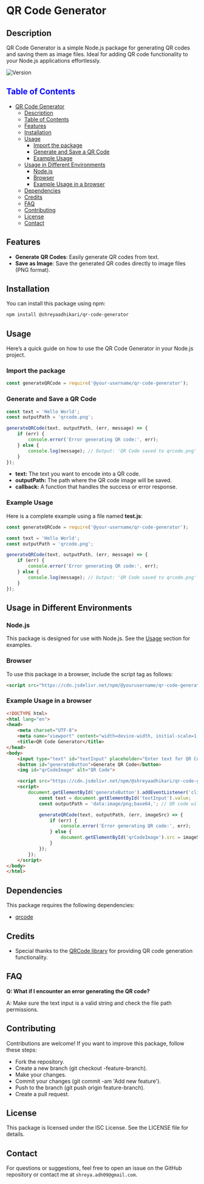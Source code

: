 # QR Code Generator

## Description

QR Code Generator is a simple Node.js package for generating QR codes and saving them as image files. Ideal for adding QR code functionality to your Node.js applications effortlessly.


![Version](https://img.shields.io/npm/v/package-name.svg)

## <span style="color:blue;">Table of Contents</span>
- [QR Code Generator](#qr-code-generator)
  - [Description](#description)
  - [Table of Contents](#table-of-contents)
  - [Features](#features)
  - [Installation](#installation)
  - [Usage](#usage)
    - [Import the package](#import-the-package)
    - [Generate and Save a QR Code](#generate-and-save-a-qr-code)
    - [Example Usage](#example-usage)
  - [Usage in Different Environments](#usage-in-different-environments)
    - [Node.js](#nodejs)
    - [Browser](#browser)
    - [Example Usage in a browser](#example-usage-in-a-browser)
  - [Dependencies](#dependencies)
  - [Credits](#credits)
  - [FAQ](#faq)
  - [Contributing](#contributing)
  - [License](#license)
  - [Contact](#contact)


## Features

- **Generate QR Codes**: Easily generate QR codes from text.
- **Save as Image**: Save the generated QR codes directly to image files (PNG format).

## Installation

You can install this package using npm:

```bash
npm install @shreyaadhikari/qr-code-generator
```

## Usage

Here’s a quick guide on how to use the QR Code Generator in your Node.js project.

### Import the package

```javascript
const generateQRCode = require('@your-username/qr-code-generator');
```

### Generate and Save a QR Code

```javascript
const text = 'Hello World';
const outputPath = 'qrcode.png';

generateQRCode(text, outputPath, (err, message) => {
    if (err) {
        console.error('Error generating QR code:', err);
    } else {
        console.log(message); // Output: 'QR Code saved to qrcode.png'
    }
});
```

- **text:** The text you want to encode into a QR code.
- **outputPath:** The path where the QR code image will be saved.
- **callback:**  A function that handles the success or error response.

### Example Usage

Here is a complete example using a file named **test.js**:

```javascript
const generateQRCode = require('@your-username/qr-code-generator');

const text = 'Hello World';
const outputPath = 'qrcode.png';

generateQRCode(text, outputPath, (err, message) => {
    if (err) {
        console.error('Error generating QR code:', err);
    } else {
        console.log(message); // Output: 'QR Code saved to qrcode.png'
    }
});
```

## Usage in Different Environments

### Node.js

This package is designed for use with Node.js. See the [Usage](#usage) section for examples.

### Browser

To use this package in a browser, include the script tag as follows:

```html
<script src="https://cdn.jsdelivr.net/npm/@yourusername/qr-code-generator"></script>
```

### Example Usage in a browser

```html
<!DOCTYPE html>
<html lang="en">
<head>
    <meta charset="UTF-8">
    <meta name="viewport" content="width=device-width, initial-scale=1.0">
    <title>QR Code Generator</title>
</head>
<body>
    <input type="text" id="textInput" placeholder="Enter text for QR Code">
    <button id="generateButton">Generate QR Code</button>
    <img id="qrCodeImage" alt="QR Code">

    <script src="https://cdn.jsdelivr.net/npm/@shreyaadhikari/qr-code-generator"></script>
    <script>
        document.getElementById('generateButton').addEventListener('click', () => {
            const text = document.getElementById('textInput').value;
            const outputPath = 'data:image/png;base64,'; // QR code will be displayed as a base64-encoded PNG

            generateQRCode(text, outputPath, (err, imageSrc) => {
                if (err) {
                    console.error('Error generating QR code:', err);
                } else {
                    document.getElementById('qrCodeImage').src = imageSrc;
                }
            });
        });
    </script>
</body>
</html>
```

## Dependencies

This package requires the following dependencies:

- [qrcode](https://www.npmjs.com/package/qrcode)

## Credits

- Special thanks to the [QRCode library](https://github.com/soldair/node-qrcode) for providing QR code generation functionality.

## FAQ

**Q: What if I encounter an error generating the QR code?**

A: Make sure the text input is a valid string and check the file path permissions.



## Contributing

 Contributions are welcome! If you want to improve this package, follow these steps:

- Fork the repository.
- Create a new branch (git checkout -feature-branch).
- Make your changes.
- Commit your changes (git commit -am 'Add new feature').
- Push to the branch (git push origin feature-branch).
- Create a pull request.

## License

This package is licensed under the ISC License. See the LICENSE file for details.

## Contact

For questions or suggestions, feel free to open an issue on the GitHub repository or contact me at `shreya.adh09@gmail.com`.
